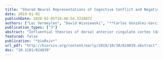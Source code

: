 ```yaml
---
title: "Shared Neural Representations of Cognitive Conflict and Negative Affect in the Dorsal Anterior Cingulate Cortex"
date: 2019-01-01
publishDate: 2020-02-05T16:48:54.322887Z
authors: ["Luc Vermeylen", "David Wisniewski", "**Carlos González-García**", "Vincent Hoofs", "Wim Notebaert", "Senne Braem"]
publication_types: ["3"]
abstract: "Influential theories of dorsal anterior cingulate cortex (dACC) function suggest that the dACC registers cognitive conflict as an aversive signal, but no study directly tested this idea. In this pre-registered human fMRI study, we used multivariate pattern analyses to identify which regions respond similarly to conflict and aversive signals. The results show that, of all conflict- and value-related regions, only the dACC/pre-SMA showed shared representations, directly supporting recent dACC theories."
featured: false
publication: "*bioRxiv*"
url_pdf: "http://biorxiv.org/content/early/2019/10/30/824839.abstract"
doi: "10.1101/824839"
---
```


